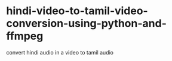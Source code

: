 # hindi-video-to-tamil-video-conversion-using-python-and-ffmpeg
convert hindi audio in a video to tamil audio
